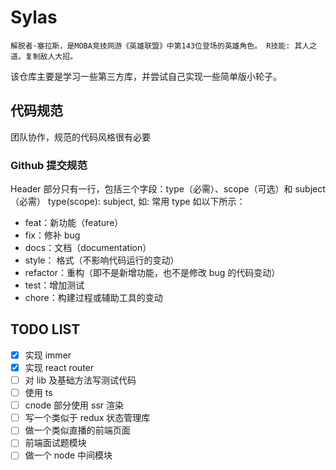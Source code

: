 # Sylas

`解脱者·塞拉斯，是MOBA竞技网游《英雄联盟》中第143位登场的英雄角色。 R技能: 其人之道。复制敌人大招。`

该仓库主要是学习一些第三方库，并尝试自己实现一些简单版小轮子。

## 代码规范

团队协作，规范的代码风格很有必要

### Github 提交规范

Header 部分只有一行，包括三个字段：type（必需）、scope（可选）和 subject（必需）
type(scope): subject, 如:
常用 type 如以下所示：

- feat：新功能（feature）
- fix：修补 bug
- docs：文档（documentation）
- style： 格式（不影响代码运行的变动）
- refactor：重构（即不是新增功能，也不是修改 bug 的代码变动）
- test：增加测试
- chore：构建过程或辅助工具的变动

## TODO LIST

- [x] 实现 immer
- [x] 实现 react router
- [ ] 对 lib 及基础方法写测试代码
- [ ] 使用 ts
- [ ] cnode 部分使用 ssr 渲染
- [ ] 写一个类似于 redux 状态管理库
- [ ] 做一个类似直播的前端页面
- [ ] 前端面试题模块
- [ ] 做一个 node 中间模块
